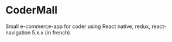 # CoderMall
Small e-commerce-app for coder using React native, redux, react-navigation 5.x.x (in french)
